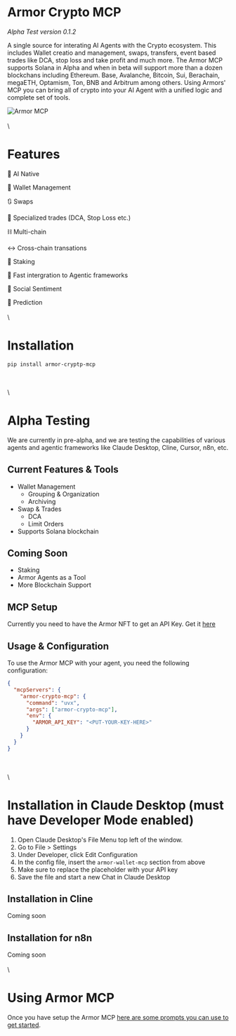 # Armor Crypto MCP
*Alpha Test version 0.1.2*

A single source for interating AI Agents with the Crypto ecosystem. This includes Wallet creatio and management, swaps, transfers, event based trades like DCA, stop loss and take profit and much more. The Armor MCP supports Solana in Alpha and when in beta will support more than a dozen blockchans including Ethereum. Base, Avalanche, Bitcoin, Sui, Berachain, megaETH, Optamism, Ton, BNB and Arbitrum among others. Using Armors' MCP you can bring all of crypto into your AI Agent with a unified logic and complete set of tools.
       
![Armor MCP](https://armor-assets-repository.s3.nl-ams.scw.cloud/armor_mcp.png)
\
\
\
# Features

🧠 AI Native

📙 Wallet Management

🔃 Swaps

🌈 Specialized trades (DCA, Stop Loss etc.)

⛓️ Multi-chain

↔️ Cross-chain transations

🥩 Staking

🤖 Fast intergration to Agentic frameworks

👫 Social Sentiment

🔮 Prediction
\
\
\
# Installation
```text
pip install armor-cryptp-mcp
```
\
\
\
# Alpha Testing

We are currently in pre-alpha, and we are testing the capabilities of various agents and agentic frameworks like Claude Desktop, Cline, Cursor, n8n, etc. 

## Current Features & Tools
- Wallet Management
    - Grouping & Organization
    - Archiving
- Swap & Trades
    - DCA
    - Limit Orders
- Supports Solana blockchain

## Coming Soon
- Staking
- Armor Agents as a Tool
- More Blockchain Support

## MCP Setup
Currently you need to have the Armor NFT to get an API Key.
Get it [here](https://codex.armorwallet.ai/)

## Usage & Configuration
To use the Armor MCP with your agent, you need the following configuration:
```json
{
  "mcpServers": {
    "armor-crypto-mcp": {
      "command": "uvx",
      "args": ["armor-crypto-mcp"],
      "env": {
        "ARMOR_API_KEY": "<PUT-YOUR-KEY-HERE>"
      }
    }
  }
}
```
\
\
\
# Installation in Claude Desktop (must have Developer Mode enabled)
1. Open Claude Desktop's File Menu top left of the window.
2. Go to File > Settings
3. Under Developer, click Edit Configuration
4. In the config file, insert the `armor-wallet-mcp` section from above
5. Make sure to replace the placeholder with your API key
6. Save the file and start a new Chat in Claude Desktop

## Installation in Cline
Coming soon

## Installation for n8n
Coming soon
\
\
\
# Using Armor MCP
Once you have setup the Armor MCP [here are some prompts you can use to get started](https://github.com/armorwallet/armor-crypto-mcp/blob/main/README_prompts.md).

